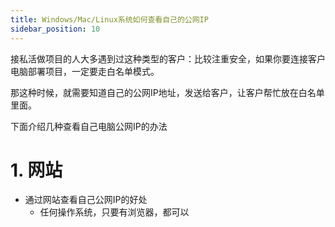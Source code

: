 ```yaml
---
title: Windows/Mac/Linux系统如何查看自己的公网IP
sidebar_position: 10
---
```


接私活做项目的人大多遇到过这种类型的客户：比较注重安全，如果你要连接客户电脑部署项目，一定要走白名单模式。

那这种时候，就需要知道自己的公网IP地址，发送给客户，让客户帮忙放在白名单里面。

下面介绍几种查看自己电脑公网IP的办法

# 1. 网站

- 通过网站查看自己公网IP的好处
    - 任何操作系统，只要有浏览器，都可以


